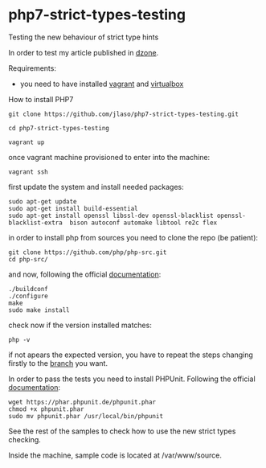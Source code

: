 # php7-strict-types-testing

Testing the new behaviour of strict type hints

In order to test my article published in [dzone](http://www.dzone.com/links/php_7_scalar_type_hinting_finally_approved.html).

Requirements:
- you need to have installed [vagrant](http://docs.vagrantup.com/v2/installation/) and [virtualbox](https://www.virtualbox.org/wiki/Downloads)


How to install PHP7

```ssh
git clone https://github.com/jlaso/php7-strict-types-testing.git

cd php7-strict-types-testing

vagrant up
```

once vagrant machine provisioned to enter into the machine:

```ssh
vagrant ssh
```

first update the system and install needed packages:

```ssh
sudo apt-get update
sudo apt-get install build-essential
sudo apt-get install openssl libssl-dev openssl-blacklist openssl-blacklist-extra  bison autoconf automake libtool re2c flex 
```

in order to install php from sources you need to clone the repo (be patient):
```ssh
git clone https://github.com/php/php-src.git
cd php-src/
```

and now, following the official [documentation](http://us1.php.net/git.php):
```ssh
./buildconf
./configure
make
sudo make install
```

check now if the version installed matches:
```ssh
php -v
```


if not apears the expected version, you have to repeat the steps changing firstly to the [branch](https://github.com/php/php-src/branches) you want.

In order to pass the tests you need to install PHPUnit. Following the official [documentation](https://phpunit.de/manual/current/en/installation.html):

```ssh
wget https://phar.phpunit.de/phpunit.phar
chmod +x phpunit.phar
sudo mv phpunit.phar /usr/local/bin/phpunit
```


See the rest of the samples to check how to use the new strict types checking.

Inside the machine, sample code is located at /var/www/source.



